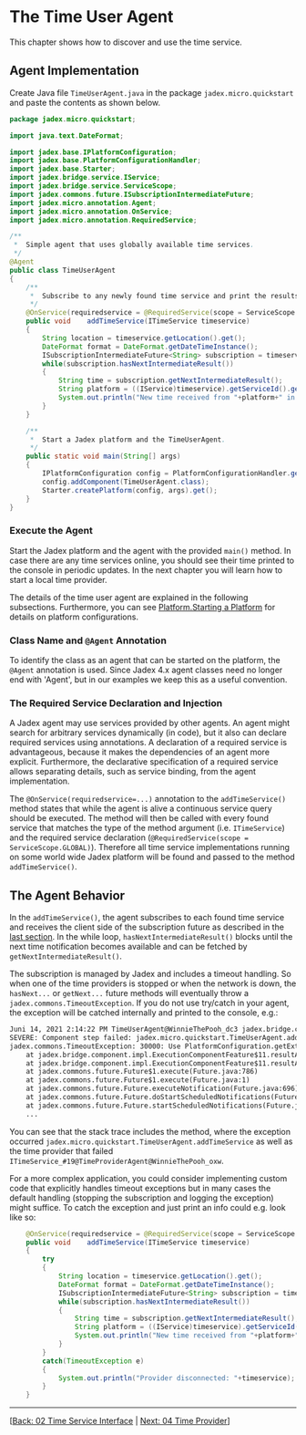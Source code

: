 # The Time User Agent

This chapter shows how to discover and use the time service.

## Agent Implementation

Create Java file `TimeUserAgent.java` in the package `jadex.micro.quickstart` and paste the contents as shown below.

```java
package jadex.micro.quickstart;

import java.text.DateFormat;

import jadex.base.IPlatformConfiguration;
import jadex.base.PlatformConfigurationHandler;
import jadex.base.Starter;
import jadex.bridge.service.IService;
import jadex.bridge.service.ServiceScope;
import jadex.commons.future.ISubscriptionIntermediateFuture;
import jadex.micro.annotation.Agent;
import jadex.micro.annotation.OnService;
import jadex.micro.annotation.RequiredService;

/**
 *  Simple agent that uses globally available time services.
 */
@Agent
public class TimeUserAgent
{
    /**
     *  Subscribe to any newly found time service and print the results when they arrive.
     */
    @OnService(requiredservice = @RequiredService(scope = ServiceScope.GLOBAL))
    public void    addTimeService(ITimeService timeservice)
    {
        String location = timeservice.getLocation().get();
        DateFormat format = DateFormat.getDateTimeInstance();
        ISubscriptionIntermediateFuture<String> subscription = timeservice.subscribe(format);
        while(subscription.hasNextIntermediateResult())
        {
            String time = subscription.getNextIntermediateResult();
            String platform = ((IService)timeservice).getServiceId().getProviderId().getPlatformName();
            System.out.println("New time received from "+platform+" in "+location+": "+time);
        }
    }

    /**
     *  Start a Jadex platform and the TimeUserAgent.
     */
    public static void main(String[] args)
    {
        IPlatformConfiguration config = PlatformConfigurationHandler.getMinimalComm();
        config.addComponent(TimeUserAgent.class);
        Starter.createPlatform(config, args).get();
    }
}
```

### Execute the Agent

Start the Jadex platform and the agent with the provided `main()` method. In case there are any time services online, you should see their time printed to the console in periodic updates. In the next chapter you will learn how to start a local time provider.

The details of the time user agent are explained in the following subsections. Furthermore, you can see [Platform.Starting a Platform](../../platform/platform.md#starting-a-platform) for details on platform configurations.

### Class Name and `@Agent` Annotation

To identify the class as an agent that can be started on the platform, the `@Agent` annotation is used. Since Jadex 4.x agent classes need no longer end with 'Agent', but in our examples we keep this as a useful convention.

### The Required Service Declaration and Injection

A Jadex agent may use services provided by other agents. An agent might search for arbitrary services dynamically (in code), but it also can declare required services using annotations. A declaration of a required service is advantageous, because it makes the dependencies of an agent more explicit. Furthermore, the declarative specification of a required service allows separating details, such as service binding, from the agent implementation.

The `@OnService(requiredservice=...)` annotation to the `addTimeService()` method states that while the agent is alive a continuous service query should be executed. The method will then be called with every found service that matches the type of the method argument (i.e. `ITimeService`) and the required service declaration (`@RequiredService(scope = ServiceScope.GLOBAL)`). Therefore all time service implementations running on some world wide Jadex platform will be found and passed to the method `addTimeService()`.

## The Agent Behavior

In the `addTimeService()`, the agent subscribes to each found time service and receives the client side of the subscription future as described in the [last section](02%20Time%20Service%20Interface.md#the-subscribe-method). In the while loop, `hasNextIntermediateResult()` blocks until the next time notification becomes available and can be fetched by `getNextIntermediateResult()`.

The subscription is managed by Jadex and includes a timeout handling. So when one of the time providers is stopped or when the network is down,
the `hasNext...` or `getNext...` future methods will eventually throw a `jadex.commons.TimeoutException`. If you do not use try/catch in your agent, the exception will be catched internally and printed to the console, e.g.:

```txt
Juni 14, 2021 2:14:22 PM TimeUserAgent@WinnieThePooh_dc3 jadex.bridge.component.impl.ExecutionComponentFeature execute
SEVERE: Component step failed: jadex.micro.quickstart.TimeUserAgent.addTimeService[ITimeService_#19@TimeProviderAgent@WinnieThePooh_oxw]
jadex.commons.TimeoutException: 30000: Use PlatformConfiguration.getExtendedPlatformConfiguration().setDebugFutures(true) for timeout cause.
	at jadex.bridge.component.impl.ExecutionComponentFeature$11.resultAvailable(ExecutionComponentFeature.java:1048)
	at jadex.bridge.component.impl.ExecutionComponentFeature$11.resultAvailable(ExecutionComponentFeature.java:1)
	at jadex.commons.future.Future$1.execute(Future.java:786)
	at jadex.commons.future.Future$1.execute(Future.java:1)
	at jadex.commons.future.Future.executeNotification(Future.java:696)
	at jadex.commons.future.Future.doStartScheduledNotifications(Future.java:667)
	at jadex.commons.future.Future.startScheduledNotifications(Future.java:620)
	...
```

You can see that the stack trace includes the method, where the exception occurred `jadex.micro.quickstart.TimeUserAgent.addTimeService` as well as the time provider that failed `ITimeService_#19@TimeProviderAgent@WinnieThePooh_oxw`.

For a more complex application, you could consider implementing custom code that explicitly handles timeout exceptions but in many cases the default handling (stopping the subscription and logging the exception) might suffice. To catch the exception and just print an info could
e.g. look like so:

```java
    @OnService(requiredservice = @RequiredService(scope = ServiceScope.GLOBAL))
    public void    addTimeService(ITimeService timeservice)
    {
        try
        {
            String location = timeservice.getLocation().get();
            DateFormat format = DateFormat.getDateTimeInstance();
            ISubscriptionIntermediateFuture<String> subscription = timeservice.subscribe(format);
            while(subscription.hasNextIntermediateResult())
            {
                String time = subscription.getNextIntermediateResult();
                String platform = ((IService)timeservice).getServiceId().getProviderId().getPlatformName();
                System.out.println("New time received from "+platform+" in "+location+": "+time);
            }
        }
        catch(TimeoutException e)
        {
            System.out.println("Provider disconnected: "+timeservice);
        }
    }
```

[//]: # (*todo: describe IService and service identifier?*)

[//]: # (*todo: describe main method details?*)

---
[[Back: 02 Time Service Interface](02%20Time%20Service%20Interface.md) | [Next: 04 Time Provider](04%20Time%20Provider.md)]
